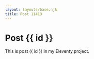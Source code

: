 ```yaml
---
layout: layouts/base.njk
title: Post 11413
---
```


# Post {{ id }}

This is post {{ id }} in my Eleventy project.
